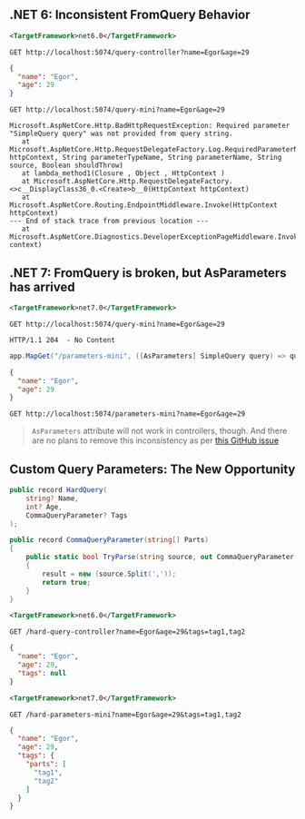 ## .NET 6: Inconsistent FromQuery Behavior

```xml
<TargetFramework>net6.0</TargetFramework>
```

```http
GET http://localhost:5074/query-controller?name=Egor&age=29
```

```json
{
  "name": "Egor",
  "age": 29
}
```

```http
GET http://localhost:5074/query-mini?name=Egor&age=29
```

```text
Microsoft.AspNetCore.Http.BadHttpRequestException: Required parameter "SimpleQuery query" was not provided from query string.
   at Microsoft.AspNetCore.Http.RequestDelegateFactory.Log.RequiredParameterNotProvided(HttpContext httpContext, String parameterTypeName, String parameterName, String source, Boolean shouldThrow)
   at lambda_method1(Closure , Object , HttpContext )
   at Microsoft.AspNetCore.Http.RequestDelegateFactory.<>c__DisplayClass36_0.<Create>b__0(HttpContext httpContext)
   at Microsoft.AspNetCore.Routing.EndpointMiddleware.Invoke(HttpContext httpContext)
--- End of stack trace from previous location ---
   at Microsoft.AspNetCore.Diagnostics.DeveloperExceptionPageMiddleware.Invoke(HttpContext context)
```

## .NET 7: FromQuery is broken, but AsParameters has arrived

```xml
<TargetFramework>net7.0</TargetFramework>
```

```http
GET http://localhost:5074/query-mini?name=Egor&age=29
```

```http
HTTP/1.1 204  - No Content
```

```csharp
app.MapGet("/parameters-mini", ([AsParameters] SimpleQuery query) => query);
```

```json
{
  "name": "Egor",
  "age": 29
}
```

```http
GET http://localhost:5074/parameters-mini?name=Egor&age=29
```

> `AsParameters` attribute will not work in controllers, though. And there are no plans to remove this inconsistency as per [this GitHub issue](https://github.com/dotnet/aspnetcore/issues/42605)


## Custom Query Parameters: The New Opportunity

```csharp
public record HardQuery(
    string? Name,
    int? Age,
    CommaQueryParameter? Tags
);

public record CommaQueryParameter(string[] Parts)
{
    public static bool TryParse(string source, out CommaQueryParameter result)
    {
        result = new (source.Split(','));
        return true;
    }
}
```

```xml
<TargetFramework>net6.0</TargetFramework>
```

```http
GET /hard-query-controller?name=Egor&age=29&tags=tag1,tag2
```

```json
{
  "name": "Egor",
  "age": 29,
  "tags": null
}
```

```xml
<TargetFramework>net7.0</TargetFramework>
```

```http
GET /hard-parameters-mini?name=Egor&age=29&tags=tag1,tag2
```

```json
{
  "name": "Egor",
  "age": 29,
  "tags": {
    "parts": [
      "tag1",
      "tag2"
    ]
  }
}
```